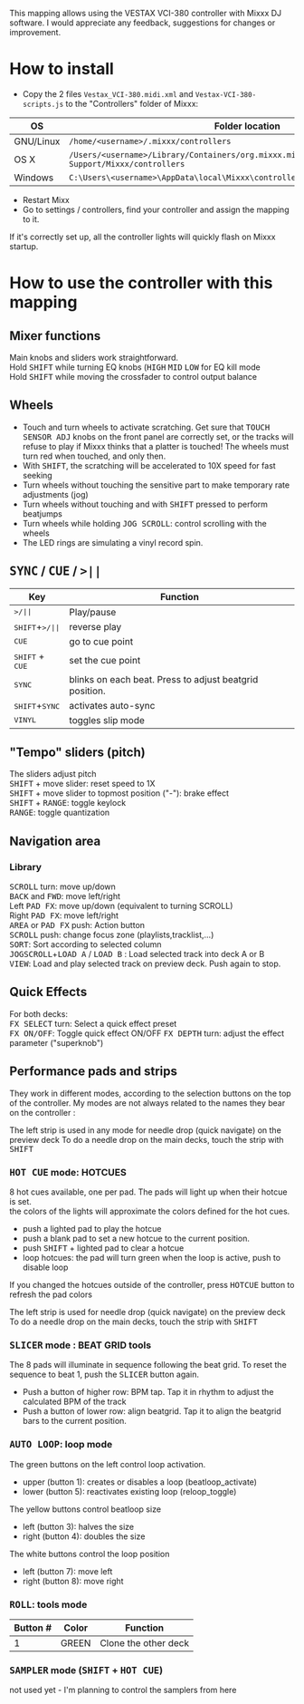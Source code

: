 This mapping allows using the VESTAX VCI-380 controller with Mixxx DJ software.
I would appreciate any feedback, suggestions for changes or improvement.

# How to install
- Copy the 2 files `Vestax_VCI-380.midi.xml` and `Vestax-VCI-380-scripts.js` to the "Controllers" folder of Mixxx:

|OS|Folder location|
|---|---|
|GNU/Linux| `/home/<username>/.mixxx/controllers` |
|OS X| `/Users/<username>/Library/Containers/org.mixxx.mixxx/Data/Library/Application Support/Mixxx/controllers` |
|Windows| `C:\Users\<username>\AppData\local\Mixxx\controllers` |

- Restart Mixx
- Go to settings / controllers, find your controller and assign the mapping to it.

If it's correctly set up, all the controller lights will quickly flash on Mixxx startup.

# How to use the controller with this mapping

## Mixer functions

Main knobs and sliders work straightforward.  
Hold <kbd>SHIFT</kbd> while turning EQ knobs (<kbd>HIGH</kbd> <kbd>MID</kbd> <kbd>LOW</kbd> for EQ kill mode  
Hold <kbd>SHIFT</kbd> while moving the crossfader to control output balance  

## Wheels

* Touch and turn wheels to activate scratching.
Get sure that <kbd>TOUCH SENSOR ADJ</kbd> knobs on the front panel are correctly set, or the tracks will refuse to play if Mixxx thinks that a platter is touched! The wheels must turn red when touched, and only then.
* With <kbd>SHIFT</kbd>, the scratching will be accelerated to 10X speed for fast seeking
* Turn wheels without touching the sensitive part to make temporary rate adjustments (jog)
* Turn wheels without touching and with <kbd>SHIFT</kbd> pressed to perform beatjumps
* Turn wheels while holding <kbd>JOG SCROLL</kbd>: control scrolling with the wheels  
* The LED rings are simulating a vinyl record spin.

## <kbd>SYNC</kbd> / <kbd>CUE</kbd> / <kbd>>||</kbd>

|Key|Function|
|---|---|
|<kbd>>/\|\|</kbd>|Play/pause|
|<kbd>SHIFT</kbd>+<kbd>>/\|\|</kbd>|reverse play|
|<kbd>CUE</kbd>|go to cue point|
|<kbd>SHIFT</kbd> + <kbd>CUE</kbd>|set the cue point|
|<kbd>SYNC</kbd>|blinks on each beat. Press to adjust beatgrid position.|
|<kbd>SHIFT</kbd>+<kbd>SYNC</kbd>|activates auto-sync|
|<kbd>VINYL</kbd>|toggles slip mode|


## "Tempo" sliders (pitch)

The sliders adjust pitch  
<kbd>SHIFT</kbd> + move slider: reset speed to 1X  
<kbd>SHIFT</kbd> + move slider to topmost position ("-"): brake effect  
<kbd>SHIFT</kbd> + <kbd>RANGE</kbd>: toggle keylock  
<kbd>RANGE</kbd>: toggle quantization 

## Navigation area

### Library

<kbd>SCROLL</kbd> turn: move up/down  
<kbd>BACK</kbd> and <kbd>FWD</kbd>: move left/right  
Left <kbd>PAD FX</kbd>: move up/down (equivalent to turning SCROLL)  
Right <kbd>PAD FX</kbd>: move left/right   
<kbd>AREA</kbd> or <kbd>PAD FX</kbd> push: Action button  
<kbd>SCROLL</kbd> push: change focus zone (playlists,tracklist,...)  
<kbd>SORT</kbd>: Sort according to selected column  
<kbd>JOGSCROLL</kbd>+<kbd>LOAD A</kbd> / <kbd>LOAD B</kbd> : Load selected track into deck A or B  
<kbd>VIEW</kbd>: Load and play selected track on preview deck. Push again to stop.  

## Quick Effects

For both decks:  
<kbd>FX SELECT</kbd> turn: Select a quick effect preset  
<kbd>FX ON/OFF</kbd>: Toggle quick effect ON/OFF 
<kbd>FX DEPTH</kbd> turn: adjust the effect parameter ("superknob")

## Performance pads and strips

They work in different modes, according to the selection buttons on the top of the controller.
My modes are not always related to the names they bear on the controller :

The left strip is used in any mode for needle drop (quick navigate) on the preview deck
To do a needle drop on the main decks, touch the strip with <kbd>SHIFT</kbd>

### <kbd>HOT CUE</kbd> mode: HOTCUES
8 hot cues available, one per pad. The pads will light up when their hotcue is set.  
the colors of the lights will approximate the colors defined for the hot cues.  
- push a lighted pad to play the hotcue
- push a blank pad to set a new hotcue to the current position.
- push <kbd>SHIFT</kbd> + lighted pad to clear a hotcue
- loop hotcues: the pad will turn green when the loop is active, push to disable loop

If you changed the hotcues outside of the controller, press <kbd>HOTCUE</kbd> button to refresh the pad colors  

The left strip is used for needle drop (quick navigate) on the preview deck  
To do a needle drop on the main decks, touch the strip with <kbd>SHIFT</kbd>

### <kbd>SLICER</kbd> mode : BEAT GRID tools
The 8 pads will illuminate in sequence following the beat grid. To reset the sequence to beat 1, push the <kbd>SLICER</kbd> button again.
- Push a button of higher row: BPM tap. Tap it in rhythm to adjust the calculated BPM of the track  
- Push a button of lower row: align beatgrid. Tap it to align the beatgrid bars to the current position.    

### <kbd>AUTO LOOP</kbd>: loop mode
The green buttons on the left control loop activation.  
- upper (button 1): creates or disables a loop (beatloop_activate)  
- lower (button 5): reactivates existing loop (reloop_toggle)  

The yellow buttons control beatloop size
- left (button 3): halves the size
- right (button 4): doubles the size

The white buttons control the loop position  
- left (button 7): move left  
- right (button 8): move right  

### <kbd>ROLL</kbd>: tools mode
|Button #|Color|Function|
|---|---|---|
|1|GREEN|Clone the other deck|

### <kbd>SAMPLER</kbd> mode (<kbd>SHIFT</kbd> + <kbd>HOT CUE</kbd>)
not used yet - I'm planning to control the samplers from here

